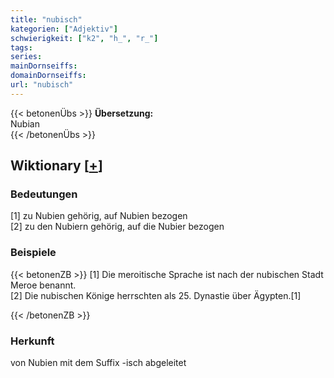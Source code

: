 ```yaml
---
title: "nubisch"
kategorien: ["Adjektiv"]
schwierigkeit: ["k2", "h_", "r_"]
tags:
series:
mainDornseiffs:
domainDornseiffs:
url: "nubisch"
---
```


{{< betonenÜbs >}}
**Übersetzung:**  
Nubian  
{{< /betonenÜbs >}}

## Wiktionary [[+](https://de.wiktionary.org/wiki/nubisch)]

### Bedeutungen
[1] zu Nubien gehörig, auf Nubien bezogen  
[2] zu den Nubiern gehörig, auf die Nubier bezogen  

### Beispiele
{{< betonenZB >}}
[1] Die meroitische Sprache ist nach der nubischen Stadt Meroe benannt.  
[2] Die nubischen Könige herrschten als 25. Dynastie über Ägypten.[1]  

{{< /betonenZB >}}
### Herkunft
von Nubien mit dem Suffix -isch abgeleitet  


